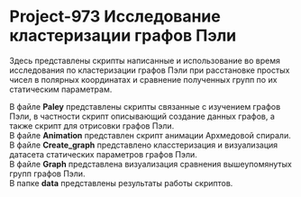 # Project-973 Исследование кластеризации графов Пэли

Здесь представлены скрипты написанные и использование во время исследования по кластеризации графов Пэли при расстановке простых чисел в полярных координатах и сравнение полученных групп по их статическим параметрам.

В файле **Paley** представлены скрипты связанные с изучением графов Пэли, в частности скрипт описывающий создание данных графов, а также скрипт для отрисовки графов Пэли.  
В файле **Animation** представлен скрипт анимации Архмедовой спирали.  
В файле **Create_graph** представлено класстеризация и визуализация датасета статических параметров графов Пэли.  
В файле **Graph** представлена визуализация сравнения вышеупомянутых групп графов Пэли.  
В папке **data** представлены результаты работы скриптов. 
